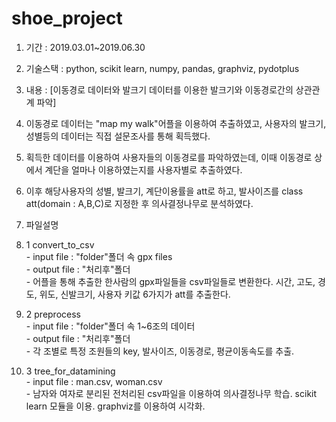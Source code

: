 # shoe_project


1. 기간 : 2019.03.01~2019.06.30

2. 기술스택 : python, scikit learn, numpy, pandas, graphviz, pydotplus

3. 내용 : [이동경로 데이터와 발크기 데이터를 이용한 발크기와 이동경로간의 상관관계 파악]  
  1. 이동경로 데이터는 "map my walk"어플을 이용하여 추출하였고, 사용자의 발크기, 성별등의 데이터는 직접 설문조사를 통해 획득했다.  
  2. 획득한 데이터를 이용하여 사용자들의 이동경로를 파악하였는데, 이때 이동경로 상에서 계단을 얼마나 이용하였는지를 사용자별로 추출하였다.  
  3. 이후 해당사용자의 성별, 발크기, 계단이용률을 att로 하고, 발사이즈를 class att(domain : A,B,C)로 지정한 후 의사결정나무로 분석하였다.
  
4. 파일설명
  1. 1 convert_to_csv  
    - input file  : "folder"폴더 속 gpx files  
    - output file : "처리후"폴더  
    - 어플을 통해 추출한 한사람의 gpx파일들을 csv파일들로 변환한다. 시간, 고도, 경도, 위도, 신발크기, 사용자 키값 6가지가 att를 추출한다.  
  2. 2 preprocess  
    - input file  : "folder"폴더 속 1~6조의 데이터  
    - output file : "처리후"폴더  
    - 각 조별로 특정 조원들의 key, 발사이즈, 이동경로, 평균이동속도를 추출.  
  3. 3 tree_for_datamining  
    - input file  : man.csv, woman.csv  
    - 남자와 여자로 분리된 전처리된 csv파일을 이용하여 의사결정나무 학습. scikit learn 모듈을 이용. graphviz를 이용하여 시각화.  
    
    

